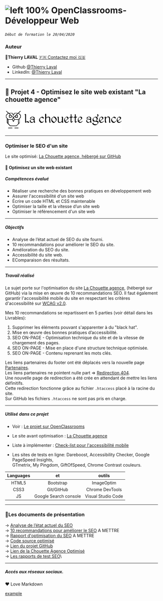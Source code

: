 # ![left 100%](https://github.com/thierry-laval/archives/blob/master/images/Logo_OpenClassrooms.png?raw=true) OpenClassrooms-Développeur Web

_`Début de formation le 20/04/2020`_

### Auteur

👤**Thierry LAVAL** [🇫🇷 Contactez moi 🇬🇧](<thierrylaval@gmx.com>)

* Github [@Thierry Laval](https://github.com/thierry-laval)
* LinkedIn: [@Thierry Laval](https://www.linkedin.com/in/thierry-laval)

***
## 📎 Projet 4 - Optimisez le site web existant "La chouette agence"
![left 100%](./img/la-chouette-agence.png)
***
### Optimiser le SEO d'un site

Le site optimisé: [La Chouette agence, hébergé sur GitHub](https://thierry-laval.github.io/la-chouette-agence/)

#### 🔨 Optimisez un site web existant

##### Compétences évalué

* Réaliser une recherche des bonnes pratiques en développement web
* Assurer l'accessibilité d'un site web
* Écrire un code HTML et CSS maintenable
* Optimiser la taille et la vitesse d’un site web
* Optimiser le référencement d'un site web

***

##### Objectifs

* Analyse de l’état actuel de SEO du site fourni.
* 10 recommandations pour améliorer le SEO du site.
* Amélioration du SEO du site.
* Accessibilité du site web.
* EComparaison des résultats.

***

##### Travail réalisé

Le sujet porte sur l'optimisation du site [La Chouette agence](https://github.com/thierry-laval/la-chouette-agence), (hébergé sur GitHub) via la mise en œuvre de 10 recommandations SEO.
Il faut également garantir l'accessibilité mobile du site en respectant les critères d'accessibilité sur [WCAG v2.0](https://www.w3.org/Translations/WCAG20-fr/).

Mes 10 recommandations se repartissent en 5 parties (voir détail dans les Livrables):

1. Supprimer les éléments pouvant s'apparenter à du "black hat".
2. Mise en œuvre des bonnes pratiques d’accessibilité.
3. SEO ON-PAGE - Optimisation technique du site et de la vitesse de chargement des pages.
4. SEO ON-PAGE - Mise en place d'une structure technique optimisée.
5. SEO ON-PAGE - Contenu reprenant les mots clés.

Les liens partenaires du footer ont été déplacés vers la nouvelle page [Partenaires](partenaires.html).<br>
Les liens partenaires ne pointent nulle part => [Redirection 404](https://thierry-laval.github.io/la-chouette-agence/page-404.html).<br>
Une nouvelle page de redirection a été crée en attendant de mettre les liens définitifs.<br>
Cette redirection fonctionne grâce au fichier `.htaccess` placé à la racine du site.<br>
Sur GitHub les fichiers `.htaccess` ne sont pas pris en charge.

***

##### Utilisé dans ce projet

* Voir : [Le projet sur OpenClassrooms](https://openclassrooms.com/fr/paths/185/projects/638/assignment "Cliquez pour voir le projet")

* Le site avant optimisation : [La Chouette agence](https://thierry-laval.github.io/la-chouette-agence-v1/)

* Liste à implémenter : [Check-list pour l'accessibilité mobile
](https://developer.mozilla.org/fr/docs/Accessibilit%C3%A9/Checklist_accessibilite_mobile)

* Les sites de tests en ligne: Dareboost, Accessibility Checker, Google PageSpeed Insights,<br>GTmetrix, My Pingdom, GiftOfSpeed, Chrome Contrast couleurs.

| Languages       | et                    | outils     |
| :-------------: |:-------------:        | :-----:    |
| HTML5           | Bootstrap              | ImageOptim |
| CSS3            | Git/GitHub                   | Chrome DevTools |
| JS              | Google Search console |  Visual Studio Code    |

***

### 🚦Les documents de présentation

→ [Analyse de l’état actuel du SEO](https://drive.google.com/file/d/1aO9x09tYVJD6mG23KavkqRs_-T9V80_J/view?usp=sharing)\
→ [10 recommandations pour améliorer le SEO](https://) A METTRE\
→ [Rapport d'optimisation du SEO](https://) A METTRE\
→ [Code source optimisé](https://github.com/thierry-laval/la-chouette-agence/find/master)\
→ [Lien du projet GitHub](https://github.com/thierry-laval/la-chouette-agence)\
→ [Lien de la Chouette Agence Optimisé](https://thierry-laval.github.io/la-chouette-agence)\
→ [Les rapports de test SEO](https://drive.google.com/drive/folders/1tgPtZZVKhZpWf7vMzUSkv6xQp76qzp25?usp=sharing)\

***

##### Accés aux réseaux sociaux.

<a href="https://twitter.com/explore" title="Compte Twitter" target="_blank"><span
class="fa fa-twitter icon-md"></span></a>
<a aria-label="compte facebook" class="social" href="https://fr-fr.facebook.com/" title="Cliquez pour ouvrir notre compte" target="_blank"><span
class="fa fa-facebook icon-md"></span></a>
<a class="social" href="https://dribbble.com/" title="Cliquez pour ouvrir notre compte" target="_blank"><span
class="fa fa-dribbble icon-md"></span></a>
<a aria-label="compte instagram" class="social" href="https://www.instagram.com/?hl=fr"
title="Cliquez pour ouvrir notre compte" target="_blank"><span class="fa fa-instagram icon-md"></span></a>

<p>&hearts; Love Markdown<p>


<a href="http://example.com/" target="_blank">example</a>
